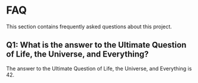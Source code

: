 # FAQ

This section contains frequently asked questions about this project.

## Q1: What is the answer to the Ultimate Question of Life, the Universe, and Everything?

The answer to the Ultimate Question of Life, the Universe, and Everything is 42.
